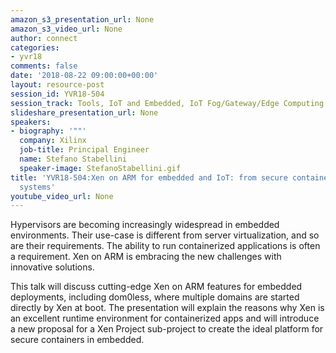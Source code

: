 ```yaml
---
amazon_s3_presentation_url: None
amazon_s3_video_url: None
author: connect
categories:
- yvr18
comments: false
date: '2018-08-22 09:00:00+00:00'
layout: resource-post
session_id: YVR18-504
session_track: Tools, IoT and Embedded, IoT Fog/Gateway/Edge Computing
slideshare_presentation_url: None
speakers:
- biography: '""'
  company: Xilinx
  job-title: Principal Engineer
  name: Stefano Stabellini
  speaker-image: StefanoStabellini.gif
title: 'YVR18-504:Xen on ARM for embedded and IoT: from secure containers to dom0less
  systems'
youtube_video_url: None
---
```


Hypervisors are becoming increasingly widespread in embedded environments. Their use-case is different from server virtualization, and so are their requirements. The ability to run containerized applications is often a requirement. Xen on ARM is embracing the new challenges with innovative solutions.

This talk will discuss cutting-edge Xen on ARM features for embedded deployments, including dom0less, where multiple domains are started directly by Xen at boot. The presentation will explain the reasons why Xen is an excellent runtime environment for containerized apps and will introduce a new proposal for a Xen Project sub-project to create the ideal platform for secure containers in embedded.